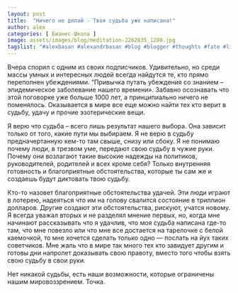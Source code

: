```yaml
---
layout: post
title:  "Ничего не делай - Твоя судьба уже написана!"
author: alex
categories: [ Бизнес-Школа ]
image: assets/images/blog/meditation-2262835_1280.jpg
tagslist: "#alexbasan #alexandrbasan #blog #blogger #thoughts #fate #lifeisgood #humandestiny #алексбасан #александрбасан #блог #блоггер #мысливмоейголове #жизньпрекрасна #судьба"
---
```


Вчера спорил с одним из своих подписчиков. Удивительно, но среди массы умных и интересных людей всегда найдутся те, кто прямо переполнен убеждениями. “Привычка путать убеждения со знанием – эпидемическое заболевание нашего времени». Забавно осознавать что этой поговорке уже больше 1000 лет, а принципиально ничего не поменялось. Оказывается в мире все еще можно найти тех кто верит в судьбу, удачу и прочие эзотерические вещи.

Я верю что судьба – всего лишь результат нашего выбора. Она зависит только от того, какие пути мы выбираем. Я не верю в судьбу предначертанную кем-то там свыше, снизу или сбоку. Я не понимаю почему люди, в трезвом уме, передают свою судьбу в чужие руки. Почему они возлагают такие высокие надежды на политиков, руководителей, родителей и всех кроме себя? Только внутренняя готовность и благоприятные обстоятельства, которые ты сам же и создаешь будут диктовать твою судьбу.

Кто-то назовет благоприятные обстоятельства удачей. Эти люди играют в лотерею, надеяться что им на голову свалится состояние в триллион долларов. Другие создают эти обстоятельства, рискуют, учатся новому. Я всегда уважал вторых и не разделял мнение первых, но, когда мне начинают рассказывать что я удачлив, что моя судьба написана где-то там, что мне повезло или что мне все достается на тарелочке с белой каемочкой, то мне хочется сделать только одно — послать на йух таких советчиков. Мне жаль что в мире так много тех кто завидует другим и готовы дни напролет доказывать свою правоту, вместо того чтобы взять свою судьбу в свои руки.

Нет никакой судьбы, есть наши возможности, которые ограничены нашим мировоззрением. Точка.